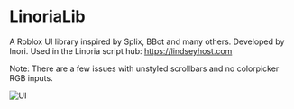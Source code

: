 # LinoriaLib
A Roblox UI library inspired by Splix, BBot and many others. Developed by Inori.
Used in the Linoria script hub: https://lindseyhost.com

Note: There are a few issues with unstyled scrollbars and no colorpicker RGB inputs.

![UI](https://i.imgur.com/qs0Hqc6.png)
